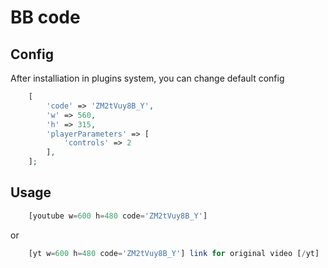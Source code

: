 # BB code

## Config

After installiation in plugins system, you can change default config

```php
    [
        'code' => 'ZM2tVuy8B_Y',
        'w' => 560,
        'h' => 315,
        'playerParameters' => [
            'controls' => 2
        ],
    ];
```

## Usage

```php
    [youtube w=600 h=480 code='ZM2tVuy8B_Y']
```
or
```php
    [yt w=600 h=480 code='ZM2tVuy8B_Y'] link for original video [/yt]
```